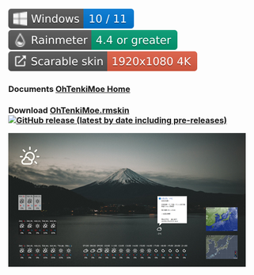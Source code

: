 [![Windows](https://raw.githubusercontent.com/nek7u/OhTenkiMoe/master/w/images/misc/badge-windows10-11.svg)](#) [![Rainmeter](https://raw.githubusercontent.com/nek7u/OhTenkiMoe/main/w/images/misc/badge-rainmeter44gt.svg)](https://www.rainmeter.net/) [![](https://raw.githubusercontent.com/nek7u/OhTenkiMoe/main/w/images/misc/badge-scalableskin.svg)](#)  

### Documents [OhTenkiMoe Home](https://github.com/nek7u/OhTenkiMoe/wiki)  

### Download [OhTenkiMoe.rmskin](https://github.com/nek7u/OhTenkiMoe/releases/latest/download/OhTenkiMoe.rmskin) [![GitHub release (latest by date including pre-releases)](https://img.shields.io/github/v/release/nek7u/OhTenkiMoe?include_prereleases&label=OhTenkiMoe&style=social)](https://github.com/nek7u/OhTenkiMoe/releases/latest/download/OhTenkiMoe.rmskin)  
[![](https://raw.githubusercontent.com/nek7u/OhTenkiMoe/main/w/images/home/preview_ohtenkimoe_thumb.png)](https://github.com/nek7u/OhTenkiMoe/wiki)  

